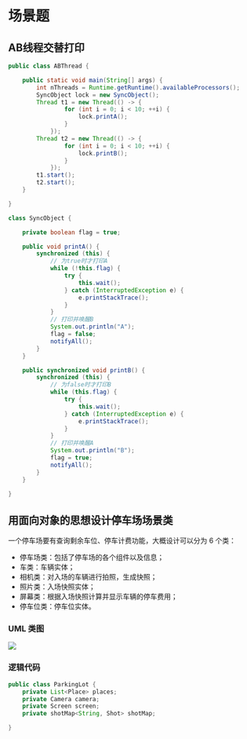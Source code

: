 # 场景题



## AB线程交替打印

```java
public class ABThread {

    public static void main(String[] args) {
        int nThreads = Runtime.getRuntime().availableProcessors();
        SyncObject lock = new SyncObject();
        Thread t1 = new Thread(() -> {
                for (int i = 0; i < 10; ++i) {
                    lock.printA();
                }
            });
        Thread t2 = new Thread(() -> {
                for (int i = 0; i < 10; ++i) {
                    lock.printB();
                }
            });
        t1.start();
        t2.start();
    }

}

class SyncObject {

    private boolean flag = true;

    public void printA() {
        synchronized (this) {
            // 为true时才打印A
            while (!this.flag) {
                try {
                    this.wait();
                } catch (InterruptedException e) {
                    e.printStackTrace();
                }
            }
            // 打印并唤醒B
            System.out.println("A");
            flag = false;
            notifyAll();
        }
    }

    public synchronized void printB() {
        synchronized (this) {
            // 为false时才打印B
            while (this.flag) {
                try {
                    this.wait();
                } catch (InterruptedException e) {
                    e.printStackTrace();
                }
            }
            // 打印并唤醒A
            System.out.println("B");
            flag = true;
            notifyAll();
        }
    }

}
```



## 用面向对象的思想设计停车场场景类

一个停车场要有查询剩余车位、停车计费功能，大概设计可以分为 6 个类：

* 停车场类：包括了停车场的各个组件以及信息；
* 车类：车辆实体；
* 相机类：对入场的车辆进行拍照，生成快照；
* 照片类：入场快照实体；
* 屏幕类：根据入场快照计算并显示车辆的停车费用；
* 停车位类：停车位实体。

### UML 类图

![](https://images.yingwai.top/picgo/202108162142210.png)

### 逻辑代码

```java
public class ParkingLot {
    private List<Place> places;
    private Camera camera;
    private Screen screen;
    private shotMap<String, Shot> shotMap;

}
```


